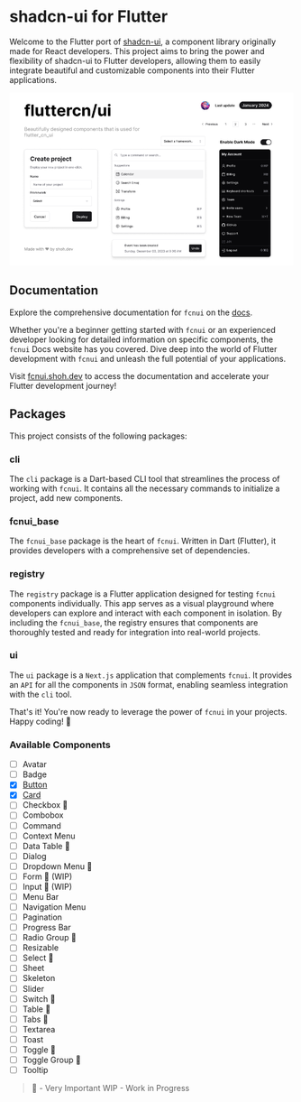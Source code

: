 # shadcn-ui for Flutter

Welcome to the Flutter port of [shadcn-ui](https://ui.shadcn.com/), a component library originally made for React developers. This project aims to bring the power and flexibility of shadcn-ui to Flutter developers, allowing them to easily integrate beautiful and customizable components into their Flutter applications.

![hero](ui/public/cover.png)

## Documentation

Explore the comprehensive documentation for `fcnui` on the [docs](https://fcnui.shoh.dev/docs/get_started).

Whether you're a beginner getting started with `fcnui` or an experienced developer looking for detailed information on specific components, the `fcnui` Docs website has you covered. Dive deep into the world of Flutter development with `fcnui` and unleash the full potential of your applications.

Visit [fcnui.shoh.dev](https://fcnui.shoh.dev) to access the documentation and accelerate your Flutter development journey!

## Packages

This project consists of the following packages:

### cli

The `cli` package is a Dart-based CLI tool that streamlines the process of working with `fcnui`. It contains all the necessary commands to initialize a project, add new components.

### fcnui_base

The `fcnui_base` package is the heart of `fcnui`. Written in Dart (Flutter), it provides developers with a comprehensive set of dependencies.

### registry

The `registry` package is a Flutter application designed for testing `fcnui` components individually. This app serves as a visual playground where developers can explore and interact with each component in isolation. By including the `fcnui_base`, the registry ensures that components are thoroughly tested and ready for integration into real-world projects.

### ui

The `ui` package is a `Next.js` application that complements `fcnui`. It provides an `API` for all the components in `JSON` format, enabling seamless integration with the `cli` tool.

That's it! You're now ready to leverage the power of `fcnui` in your projects. Happy coding! 🚀

### Available Components

- [ ] Avatar
- [ ] Badge
- [x] [Button](https://fcnui.shoh.dev/docs/components/button)
- [x] [Card](https://fcnui.shoh.dev/docs/components/card)
- [ ] Checkbox 🚀
- [ ] Combobox
- [ ] Command
- [ ] Context Menu
- [ ] Data Table 🚀
- [ ] Dialog
- [ ] Dropdown Menu 🚀
- [ ] Form 🚀 (WIP)
- [ ] Input 🚀 (WIP)
- [ ] Menu Bar
- [ ] Navigation Menu
- [ ] Pagination
- [ ] Progress Bar
- [ ] Radio Group 🚀
- [ ] Resizable
- [ ] Select 🚀
- [ ] Sheet
- [ ] Skeleton
- [ ] Slider
- [ ] Switch 🚀
- [ ] Table 🚀
- [ ] Tabs 🚀
- [ ] Textarea
- [ ] Toast
- [ ] Toggle 🚀
- [ ] Toggle Group 🚀
- [ ] Tooltip

> 🚀 - Very Important
> WIP - Work in Progress